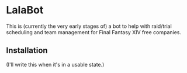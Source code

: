 # LalaBot

This is (currently the very early stages of) a bot to help with raid/trial scheduling and team management for Final Fantasy XIV free companies.

## Installation

(I'll write this when it's in a usable state.)
